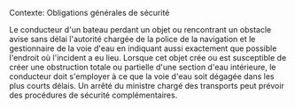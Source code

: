 Contexte: Obligations générales de sécurité

Le conducteur d'un bateau perdant un objet ou rencontrant un obstacle avise sans délai l'autorité chargée de la police de la navigation et le gestionnaire de la voie d'eau en indiquant aussi exactement que possible l'endroit où l'incident a eu lieu. Lorsque cet objet crée ou est susceptible de créer une obstruction totale ou partielle d'une section d'eau intérieure, le conducteur doit s'employer à ce que la voie d'eau soit dégagée dans les plus courts délais. Un arrêté du ministre chargé des transports peut prévoir des procédures de sécurité complémentaires.